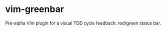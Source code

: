 vim-greenbar
============

Pre-alpha Vim plugin for a visual TDD cycle feedback: red/green status bar.
